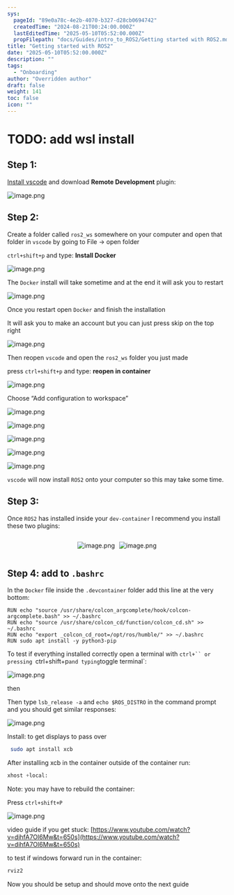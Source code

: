 ```yaml
---
sys:
  pageId: "89e0a78c-4e2b-4070-b327-d28cb0694742"
  createdTime: "2024-08-21T00:24:00.000Z"
  lastEditedTime: "2025-05-10T05:52:00.000Z"
  propFilepath: "docs/Guides/intro_to_ROS2/Getting started with ROS2.md"
title: "Getting started with ROS2"
date: "2025-05-10T05:52:00.000Z"
description: ""
tags:
  - "Onboarding"
author: "Overridden author"
draft: false
weight: 141
toc: false
icon: ""
---
```


# TODO: add wsl install

## Step 1:

[Install vscode](https://code.visualstudio.com/download) and download **Remote Development** plugin:

![image.png](https://prod-files-secure.s3.us-west-2.amazonaws.com/d518164a-d88e-44d1-a4ee-3adb3bd8bce0/efb52993-1881-4a40-b95e-6f020334f022/image.png?X-Amz-Algorithm=AWS4-HMAC-SHA256&X-Amz-Content-Sha256=UNSIGNED-PAYLOAD&X-Amz-Credential=ASIAZI2LB4663VKIB5XJ%2F20250714%2Fus-west-2%2Fs3%2Faws4_request&X-Amz-Date=20250714T043316Z&X-Amz-Expires=3600&X-Amz-Security-Token=IQoJb3JpZ2luX2VjEAoaCXVzLXdlc3QtMiJHMEUCIQDV%2B0npYjehWh1R%2BQGPBgtJNdwpS0EXGltTYNv74m%2BfAAIgOLBII4XNZp6fuascLcxX2RMGFwKcvOU%2FN5E451%2BwvWQq%2FwMIIxAAGgw2Mzc0MjMxODM4MDUiDM89QmLCR%2FFBR9phdyrcA4Tm66s0%2FBCk6b%2FVEk5%2BTcHS4yQT7vC0nNQt%2FigcnE0TDZRla4V1hMHaa%2B%2BMLcrGjWrCNmnr7nG9cKrn37R0zyrdhWIrPwXpW6lDhc3ZuyEC27zar5bEslRiq5kIManqS%2BcTB0hX16nkLgWpt7LaVkYanw2loJLZN1snMCiT9B0NqBTQQx21rANUUZ20gaaF0ptpt9Rm8muyle7tJ8u8lbTUhnF1%2Fj0sg8CC9YpfBePVH4%2FtZSz4u5ZvNVfKOgXNLj4Dh6CFd9Yp2vic2Q6m0OWBl1KWxHUCC0E6doz7O6CniSYA%2FoNW3vB%2BGNzXdsGmUYGkgPGRvy8s%2FaPPOPUNK0g9mp8IxPHs%2FIdXGzz2wAqfxkiKZPlzT3ZTRED%2Bj7ypUbYPRTbQcHSSTAY46vNUBmNAJ%2FcsXQMg9tabyD8Uy2SRl3OSu6d%2B6vjwVlzp1J0ngoTrZjhoP4g4NxWh9%2FYUILPiEm8auGJ%2FHjVJCKjjlvWw6P38u5UCr%2FdzL9YZJc6VHMGsOfrnZJ3mVMjo6Jk%2FPKl6csIEcXuJnw%2BZ8w%2Fuy8R8x8DFOj6k2ghL5d2ccyh6IKvzcLr0fmHZICsIRrwFAAn7IMvn2xgwFr5R6S3%2FRnaLRTH4Tr00GDmorD1JMI7M0cMGOqUBxCG2Y7RZqab9Uxq85PeyMBgCPbqnP0o52Dhmg5AxEtPxQ1H0WR%2BQIoz0aaMK1gNOZJrHBDoCoR9kL2BfRF407nGEvkMHYcJw5RytAQRumBaUKXpmDnmKZLCKAmboW1AXQ2W4KR7ydiHsefE5cD6ZeFdRPdEGWjojIkIv41Goh5vsSgFpKsMISQ6NEwxERMrK8IJFEXUEdQq3GDJvdGm6VGeBWESp&X-Amz-Signature=a5306d65818fc5b7f347be1b9e59734921ad691a301daacc3953f10e793e9a26&X-Amz-SignedHeaders=host&x-amz-checksum-mode=ENABLED&x-id=GetObject)

## Step 2:

Create a folder called `ros2_ws` somewhere on your computer and open that folder in `vscode` by going to File → open folder 

`ctrl+shift+p` and type: **Install Docker**

![image.png](https://prod-files-secure.s3.us-west-2.amazonaws.com/d518164a-d88e-44d1-a4ee-3adb3bd8bce0/2269dc0e-1cd5-47ff-bceb-c04ad9b2eab0/image.png?X-Amz-Algorithm=AWS4-HMAC-SHA256&X-Amz-Content-Sha256=UNSIGNED-PAYLOAD&X-Amz-Credential=ASIAZI2LB4663VKIB5XJ%2F20250714%2Fus-west-2%2Fs3%2Faws4_request&X-Amz-Date=20250714T043316Z&X-Amz-Expires=3600&X-Amz-Security-Token=IQoJb3JpZ2luX2VjEAoaCXVzLXdlc3QtMiJHMEUCIQDV%2B0npYjehWh1R%2BQGPBgtJNdwpS0EXGltTYNv74m%2BfAAIgOLBII4XNZp6fuascLcxX2RMGFwKcvOU%2FN5E451%2BwvWQq%2FwMIIxAAGgw2Mzc0MjMxODM4MDUiDM89QmLCR%2FFBR9phdyrcA4Tm66s0%2FBCk6b%2FVEk5%2BTcHS4yQT7vC0nNQt%2FigcnE0TDZRla4V1hMHaa%2B%2BMLcrGjWrCNmnr7nG9cKrn37R0zyrdhWIrPwXpW6lDhc3ZuyEC27zar5bEslRiq5kIManqS%2BcTB0hX16nkLgWpt7LaVkYanw2loJLZN1snMCiT9B0NqBTQQx21rANUUZ20gaaF0ptpt9Rm8muyle7tJ8u8lbTUhnF1%2Fj0sg8CC9YpfBePVH4%2FtZSz4u5ZvNVfKOgXNLj4Dh6CFd9Yp2vic2Q6m0OWBl1KWxHUCC0E6doz7O6CniSYA%2FoNW3vB%2BGNzXdsGmUYGkgPGRvy8s%2FaPPOPUNK0g9mp8IxPHs%2FIdXGzz2wAqfxkiKZPlzT3ZTRED%2Bj7ypUbYPRTbQcHSSTAY46vNUBmNAJ%2FcsXQMg9tabyD8Uy2SRl3OSu6d%2B6vjwVlzp1J0ngoTrZjhoP4g4NxWh9%2FYUILPiEm8auGJ%2FHjVJCKjjlvWw6P38u5UCr%2FdzL9YZJc6VHMGsOfrnZJ3mVMjo6Jk%2FPKl6csIEcXuJnw%2BZ8w%2Fuy8R8x8DFOj6k2ghL5d2ccyh6IKvzcLr0fmHZICsIRrwFAAn7IMvn2xgwFr5R6S3%2FRnaLRTH4Tr00GDmorD1JMI7M0cMGOqUBxCG2Y7RZqab9Uxq85PeyMBgCPbqnP0o52Dhmg5AxEtPxQ1H0WR%2BQIoz0aaMK1gNOZJrHBDoCoR9kL2BfRF407nGEvkMHYcJw5RytAQRumBaUKXpmDnmKZLCKAmboW1AXQ2W4KR7ydiHsefE5cD6ZeFdRPdEGWjojIkIv41Goh5vsSgFpKsMISQ6NEwxERMrK8IJFEXUEdQq3GDJvdGm6VGeBWESp&X-Amz-Signature=fb6137cf3c614f926329f2811ec9aa63899122c4e8cef1017d78a2eab805f282&X-Amz-SignedHeaders=host&x-amz-checksum-mode=ENABLED&x-id=GetObject)

The `Docker` install will take sometime and at the end it will ask you to restart

![image.png](https://prod-files-secure.s3.us-west-2.amazonaws.com/d518164a-d88e-44d1-a4ee-3adb3bd8bce0/ed233f78-be33-4b1f-b89c-9c346c0e961e/image.png?X-Amz-Algorithm=AWS4-HMAC-SHA256&X-Amz-Content-Sha256=UNSIGNED-PAYLOAD&X-Amz-Credential=ASIAZI2LB4663VKIB5XJ%2F20250714%2Fus-west-2%2Fs3%2Faws4_request&X-Amz-Date=20250714T043316Z&X-Amz-Expires=3600&X-Amz-Security-Token=IQoJb3JpZ2luX2VjEAoaCXVzLXdlc3QtMiJHMEUCIQDV%2B0npYjehWh1R%2BQGPBgtJNdwpS0EXGltTYNv74m%2BfAAIgOLBII4XNZp6fuascLcxX2RMGFwKcvOU%2FN5E451%2BwvWQq%2FwMIIxAAGgw2Mzc0MjMxODM4MDUiDM89QmLCR%2FFBR9phdyrcA4Tm66s0%2FBCk6b%2FVEk5%2BTcHS4yQT7vC0nNQt%2FigcnE0TDZRla4V1hMHaa%2B%2BMLcrGjWrCNmnr7nG9cKrn37R0zyrdhWIrPwXpW6lDhc3ZuyEC27zar5bEslRiq5kIManqS%2BcTB0hX16nkLgWpt7LaVkYanw2loJLZN1snMCiT9B0NqBTQQx21rANUUZ20gaaF0ptpt9Rm8muyle7tJ8u8lbTUhnF1%2Fj0sg8CC9YpfBePVH4%2FtZSz4u5ZvNVfKOgXNLj4Dh6CFd9Yp2vic2Q6m0OWBl1KWxHUCC0E6doz7O6CniSYA%2FoNW3vB%2BGNzXdsGmUYGkgPGRvy8s%2FaPPOPUNK0g9mp8IxPHs%2FIdXGzz2wAqfxkiKZPlzT3ZTRED%2Bj7ypUbYPRTbQcHSSTAY46vNUBmNAJ%2FcsXQMg9tabyD8Uy2SRl3OSu6d%2B6vjwVlzp1J0ngoTrZjhoP4g4NxWh9%2FYUILPiEm8auGJ%2FHjVJCKjjlvWw6P38u5UCr%2FdzL9YZJc6VHMGsOfrnZJ3mVMjo6Jk%2FPKl6csIEcXuJnw%2BZ8w%2Fuy8R8x8DFOj6k2ghL5d2ccyh6IKvzcLr0fmHZICsIRrwFAAn7IMvn2xgwFr5R6S3%2FRnaLRTH4Tr00GDmorD1JMI7M0cMGOqUBxCG2Y7RZqab9Uxq85PeyMBgCPbqnP0o52Dhmg5AxEtPxQ1H0WR%2BQIoz0aaMK1gNOZJrHBDoCoR9kL2BfRF407nGEvkMHYcJw5RytAQRumBaUKXpmDnmKZLCKAmboW1AXQ2W4KR7ydiHsefE5cD6ZeFdRPdEGWjojIkIv41Goh5vsSgFpKsMISQ6NEwxERMrK8IJFEXUEdQq3GDJvdGm6VGeBWESp&X-Amz-Signature=e60b14eaeb4c05721aa59e7ae9e57ee91bee6aa99e585de39fa1b5f173d8ac93&X-Amz-SignedHeaders=host&x-amz-checksum-mode=ENABLED&x-id=GetObject)

Once you restart open `Docker` and finish the installation

It will ask you to make an account but you can just press skip on the top right

![image.png](https://prod-files-secure.s3.us-west-2.amazonaws.com/d518164a-d88e-44d1-a4ee-3adb3bd8bce0/21010ad9-1659-4fd9-9f59-9932a09b2a3d/image.png?X-Amz-Algorithm=AWS4-HMAC-SHA256&X-Amz-Content-Sha256=UNSIGNED-PAYLOAD&X-Amz-Credential=ASIAZI2LB4663VKIB5XJ%2F20250714%2Fus-west-2%2Fs3%2Faws4_request&X-Amz-Date=20250714T043316Z&X-Amz-Expires=3600&X-Amz-Security-Token=IQoJb3JpZ2luX2VjEAoaCXVzLXdlc3QtMiJHMEUCIQDV%2B0npYjehWh1R%2BQGPBgtJNdwpS0EXGltTYNv74m%2BfAAIgOLBII4XNZp6fuascLcxX2RMGFwKcvOU%2FN5E451%2BwvWQq%2FwMIIxAAGgw2Mzc0MjMxODM4MDUiDM89QmLCR%2FFBR9phdyrcA4Tm66s0%2FBCk6b%2FVEk5%2BTcHS4yQT7vC0nNQt%2FigcnE0TDZRla4V1hMHaa%2B%2BMLcrGjWrCNmnr7nG9cKrn37R0zyrdhWIrPwXpW6lDhc3ZuyEC27zar5bEslRiq5kIManqS%2BcTB0hX16nkLgWpt7LaVkYanw2loJLZN1snMCiT9B0NqBTQQx21rANUUZ20gaaF0ptpt9Rm8muyle7tJ8u8lbTUhnF1%2Fj0sg8CC9YpfBePVH4%2FtZSz4u5ZvNVfKOgXNLj4Dh6CFd9Yp2vic2Q6m0OWBl1KWxHUCC0E6doz7O6CniSYA%2FoNW3vB%2BGNzXdsGmUYGkgPGRvy8s%2FaPPOPUNK0g9mp8IxPHs%2FIdXGzz2wAqfxkiKZPlzT3ZTRED%2Bj7ypUbYPRTbQcHSSTAY46vNUBmNAJ%2FcsXQMg9tabyD8Uy2SRl3OSu6d%2B6vjwVlzp1J0ngoTrZjhoP4g4NxWh9%2FYUILPiEm8auGJ%2FHjVJCKjjlvWw6P38u5UCr%2FdzL9YZJc6VHMGsOfrnZJ3mVMjo6Jk%2FPKl6csIEcXuJnw%2BZ8w%2Fuy8R8x8DFOj6k2ghL5d2ccyh6IKvzcLr0fmHZICsIRrwFAAn7IMvn2xgwFr5R6S3%2FRnaLRTH4Tr00GDmorD1JMI7M0cMGOqUBxCG2Y7RZqab9Uxq85PeyMBgCPbqnP0o52Dhmg5AxEtPxQ1H0WR%2BQIoz0aaMK1gNOZJrHBDoCoR9kL2BfRF407nGEvkMHYcJw5RytAQRumBaUKXpmDnmKZLCKAmboW1AXQ2W4KR7ydiHsefE5cD6ZeFdRPdEGWjojIkIv41Goh5vsSgFpKsMISQ6NEwxERMrK8IJFEXUEdQq3GDJvdGm6VGeBWESp&X-Amz-Signature=f6a033069c12df3193f1a116ab8a82b671b5826fd41a1bb73f709c5661fbf110&X-Amz-SignedHeaders=host&x-amz-checksum-mode=ENABLED&x-id=GetObject)

Then reopen `vscode` and open the `ros2_ws` folder you just made

press `ctrl+shift+p` and type: **reopen in container**

![image.png](https://prod-files-secure.s3.us-west-2.amazonaws.com/d518164a-d88e-44d1-a4ee-3adb3bd8bce0/4e93b8c2-41ad-488c-8095-c74205196118/image.png?X-Amz-Algorithm=AWS4-HMAC-SHA256&X-Amz-Content-Sha256=UNSIGNED-PAYLOAD&X-Amz-Credential=ASIAZI2LB4663VKIB5XJ%2F20250714%2Fus-west-2%2Fs3%2Faws4_request&X-Amz-Date=20250714T043316Z&X-Amz-Expires=3600&X-Amz-Security-Token=IQoJb3JpZ2luX2VjEAoaCXVzLXdlc3QtMiJHMEUCIQDV%2B0npYjehWh1R%2BQGPBgtJNdwpS0EXGltTYNv74m%2BfAAIgOLBII4XNZp6fuascLcxX2RMGFwKcvOU%2FN5E451%2BwvWQq%2FwMIIxAAGgw2Mzc0MjMxODM4MDUiDM89QmLCR%2FFBR9phdyrcA4Tm66s0%2FBCk6b%2FVEk5%2BTcHS4yQT7vC0nNQt%2FigcnE0TDZRla4V1hMHaa%2B%2BMLcrGjWrCNmnr7nG9cKrn37R0zyrdhWIrPwXpW6lDhc3ZuyEC27zar5bEslRiq5kIManqS%2BcTB0hX16nkLgWpt7LaVkYanw2loJLZN1snMCiT9B0NqBTQQx21rANUUZ20gaaF0ptpt9Rm8muyle7tJ8u8lbTUhnF1%2Fj0sg8CC9YpfBePVH4%2FtZSz4u5ZvNVfKOgXNLj4Dh6CFd9Yp2vic2Q6m0OWBl1KWxHUCC0E6doz7O6CniSYA%2FoNW3vB%2BGNzXdsGmUYGkgPGRvy8s%2FaPPOPUNK0g9mp8IxPHs%2FIdXGzz2wAqfxkiKZPlzT3ZTRED%2Bj7ypUbYPRTbQcHSSTAY46vNUBmNAJ%2FcsXQMg9tabyD8Uy2SRl3OSu6d%2B6vjwVlzp1J0ngoTrZjhoP4g4NxWh9%2FYUILPiEm8auGJ%2FHjVJCKjjlvWw6P38u5UCr%2FdzL9YZJc6VHMGsOfrnZJ3mVMjo6Jk%2FPKl6csIEcXuJnw%2BZ8w%2Fuy8R8x8DFOj6k2ghL5d2ccyh6IKvzcLr0fmHZICsIRrwFAAn7IMvn2xgwFr5R6S3%2FRnaLRTH4Tr00GDmorD1JMI7M0cMGOqUBxCG2Y7RZqab9Uxq85PeyMBgCPbqnP0o52Dhmg5AxEtPxQ1H0WR%2BQIoz0aaMK1gNOZJrHBDoCoR9kL2BfRF407nGEvkMHYcJw5RytAQRumBaUKXpmDnmKZLCKAmboW1AXQ2W4KR7ydiHsefE5cD6ZeFdRPdEGWjojIkIv41Goh5vsSgFpKsMISQ6NEwxERMrK8IJFEXUEdQq3GDJvdGm6VGeBWESp&X-Amz-Signature=9efb46bb645686134bbe618fec6215c731cdc5cce6d2002fcaa796c0876e631f&X-Amz-SignedHeaders=host&x-amz-checksum-mode=ENABLED&x-id=GetObject)

Choose “Add configuration to workspace”

![image.png](https://prod-files-secure.s3.us-west-2.amazonaws.com/d518164a-d88e-44d1-a4ee-3adb3bd8bce0/9560b282-5060-4989-ba37-97e7b2c22476/image.png?X-Amz-Algorithm=AWS4-HMAC-SHA256&X-Amz-Content-Sha256=UNSIGNED-PAYLOAD&X-Amz-Credential=ASIAZI2LB4663VKIB5XJ%2F20250714%2Fus-west-2%2Fs3%2Faws4_request&X-Amz-Date=20250714T043316Z&X-Amz-Expires=3600&X-Amz-Security-Token=IQoJb3JpZ2luX2VjEAoaCXVzLXdlc3QtMiJHMEUCIQDV%2B0npYjehWh1R%2BQGPBgtJNdwpS0EXGltTYNv74m%2BfAAIgOLBII4XNZp6fuascLcxX2RMGFwKcvOU%2FN5E451%2BwvWQq%2FwMIIxAAGgw2Mzc0MjMxODM4MDUiDM89QmLCR%2FFBR9phdyrcA4Tm66s0%2FBCk6b%2FVEk5%2BTcHS4yQT7vC0nNQt%2FigcnE0TDZRla4V1hMHaa%2B%2BMLcrGjWrCNmnr7nG9cKrn37R0zyrdhWIrPwXpW6lDhc3ZuyEC27zar5bEslRiq5kIManqS%2BcTB0hX16nkLgWpt7LaVkYanw2loJLZN1snMCiT9B0NqBTQQx21rANUUZ20gaaF0ptpt9Rm8muyle7tJ8u8lbTUhnF1%2Fj0sg8CC9YpfBePVH4%2FtZSz4u5ZvNVfKOgXNLj4Dh6CFd9Yp2vic2Q6m0OWBl1KWxHUCC0E6doz7O6CniSYA%2FoNW3vB%2BGNzXdsGmUYGkgPGRvy8s%2FaPPOPUNK0g9mp8IxPHs%2FIdXGzz2wAqfxkiKZPlzT3ZTRED%2Bj7ypUbYPRTbQcHSSTAY46vNUBmNAJ%2FcsXQMg9tabyD8Uy2SRl3OSu6d%2B6vjwVlzp1J0ngoTrZjhoP4g4NxWh9%2FYUILPiEm8auGJ%2FHjVJCKjjlvWw6P38u5UCr%2FdzL9YZJc6VHMGsOfrnZJ3mVMjo6Jk%2FPKl6csIEcXuJnw%2BZ8w%2Fuy8R8x8DFOj6k2ghL5d2ccyh6IKvzcLr0fmHZICsIRrwFAAn7IMvn2xgwFr5R6S3%2FRnaLRTH4Tr00GDmorD1JMI7M0cMGOqUBxCG2Y7RZqab9Uxq85PeyMBgCPbqnP0o52Dhmg5AxEtPxQ1H0WR%2BQIoz0aaMK1gNOZJrHBDoCoR9kL2BfRF407nGEvkMHYcJw5RytAQRumBaUKXpmDnmKZLCKAmboW1AXQ2W4KR7ydiHsefE5cD6ZeFdRPdEGWjojIkIv41Goh5vsSgFpKsMISQ6NEwxERMrK8IJFEXUEdQq3GDJvdGm6VGeBWESp&X-Amz-Signature=02c6f7cbc01a7853895da60d88fc65de15bdbca88e6d5dfb0b0477e9dab9445d&X-Amz-SignedHeaders=host&x-amz-checksum-mode=ENABLED&x-id=GetObject)

![image.png](https://prod-files-secure.s3.us-west-2.amazonaws.com/d518164a-d88e-44d1-a4ee-3adb3bd8bce0/2ee63f81-886b-48e8-a553-dc6e5eac99e4/image.png?X-Amz-Algorithm=AWS4-HMAC-SHA256&X-Amz-Content-Sha256=UNSIGNED-PAYLOAD&X-Amz-Credential=ASIAZI2LB4663VKIB5XJ%2F20250714%2Fus-west-2%2Fs3%2Faws4_request&X-Amz-Date=20250714T043316Z&X-Amz-Expires=3600&X-Amz-Security-Token=IQoJb3JpZ2luX2VjEAoaCXVzLXdlc3QtMiJHMEUCIQDV%2B0npYjehWh1R%2BQGPBgtJNdwpS0EXGltTYNv74m%2BfAAIgOLBII4XNZp6fuascLcxX2RMGFwKcvOU%2FN5E451%2BwvWQq%2FwMIIxAAGgw2Mzc0MjMxODM4MDUiDM89QmLCR%2FFBR9phdyrcA4Tm66s0%2FBCk6b%2FVEk5%2BTcHS4yQT7vC0nNQt%2FigcnE0TDZRla4V1hMHaa%2B%2BMLcrGjWrCNmnr7nG9cKrn37R0zyrdhWIrPwXpW6lDhc3ZuyEC27zar5bEslRiq5kIManqS%2BcTB0hX16nkLgWpt7LaVkYanw2loJLZN1snMCiT9B0NqBTQQx21rANUUZ20gaaF0ptpt9Rm8muyle7tJ8u8lbTUhnF1%2Fj0sg8CC9YpfBePVH4%2FtZSz4u5ZvNVfKOgXNLj4Dh6CFd9Yp2vic2Q6m0OWBl1KWxHUCC0E6doz7O6CniSYA%2FoNW3vB%2BGNzXdsGmUYGkgPGRvy8s%2FaPPOPUNK0g9mp8IxPHs%2FIdXGzz2wAqfxkiKZPlzT3ZTRED%2Bj7ypUbYPRTbQcHSSTAY46vNUBmNAJ%2FcsXQMg9tabyD8Uy2SRl3OSu6d%2B6vjwVlzp1J0ngoTrZjhoP4g4NxWh9%2FYUILPiEm8auGJ%2FHjVJCKjjlvWw6P38u5UCr%2FdzL9YZJc6VHMGsOfrnZJ3mVMjo6Jk%2FPKl6csIEcXuJnw%2BZ8w%2Fuy8R8x8DFOj6k2ghL5d2ccyh6IKvzcLr0fmHZICsIRrwFAAn7IMvn2xgwFr5R6S3%2FRnaLRTH4Tr00GDmorD1JMI7M0cMGOqUBxCG2Y7RZqab9Uxq85PeyMBgCPbqnP0o52Dhmg5AxEtPxQ1H0WR%2BQIoz0aaMK1gNOZJrHBDoCoR9kL2BfRF407nGEvkMHYcJw5RytAQRumBaUKXpmDnmKZLCKAmboW1AXQ2W4KR7ydiHsefE5cD6ZeFdRPdEGWjojIkIv41Goh5vsSgFpKsMISQ6NEwxERMrK8IJFEXUEdQq3GDJvdGm6VGeBWESp&X-Amz-Signature=4a943a716b9a3965111ca2d84b6777a30038a96a5c0a243a5c6a9929e78262c9&X-Amz-SignedHeaders=host&x-amz-checksum-mode=ENABLED&x-id=GetObject)

![image.png](https://prod-files-secure.s3.us-west-2.amazonaws.com/d518164a-d88e-44d1-a4ee-3adb3bd8bce0/ae1580b2-b048-407e-aed9-b584224a7a04/image.png?X-Amz-Algorithm=AWS4-HMAC-SHA256&X-Amz-Content-Sha256=UNSIGNED-PAYLOAD&X-Amz-Credential=ASIAZI2LB4663VKIB5XJ%2F20250714%2Fus-west-2%2Fs3%2Faws4_request&X-Amz-Date=20250714T043316Z&X-Amz-Expires=3600&X-Amz-Security-Token=IQoJb3JpZ2luX2VjEAoaCXVzLXdlc3QtMiJHMEUCIQDV%2B0npYjehWh1R%2BQGPBgtJNdwpS0EXGltTYNv74m%2BfAAIgOLBII4XNZp6fuascLcxX2RMGFwKcvOU%2FN5E451%2BwvWQq%2FwMIIxAAGgw2Mzc0MjMxODM4MDUiDM89QmLCR%2FFBR9phdyrcA4Tm66s0%2FBCk6b%2FVEk5%2BTcHS4yQT7vC0nNQt%2FigcnE0TDZRla4V1hMHaa%2B%2BMLcrGjWrCNmnr7nG9cKrn37R0zyrdhWIrPwXpW6lDhc3ZuyEC27zar5bEslRiq5kIManqS%2BcTB0hX16nkLgWpt7LaVkYanw2loJLZN1snMCiT9B0NqBTQQx21rANUUZ20gaaF0ptpt9Rm8muyle7tJ8u8lbTUhnF1%2Fj0sg8CC9YpfBePVH4%2FtZSz4u5ZvNVfKOgXNLj4Dh6CFd9Yp2vic2Q6m0OWBl1KWxHUCC0E6doz7O6CniSYA%2FoNW3vB%2BGNzXdsGmUYGkgPGRvy8s%2FaPPOPUNK0g9mp8IxPHs%2FIdXGzz2wAqfxkiKZPlzT3ZTRED%2Bj7ypUbYPRTbQcHSSTAY46vNUBmNAJ%2FcsXQMg9tabyD8Uy2SRl3OSu6d%2B6vjwVlzp1J0ngoTrZjhoP4g4NxWh9%2FYUILPiEm8auGJ%2FHjVJCKjjlvWw6P38u5UCr%2FdzL9YZJc6VHMGsOfrnZJ3mVMjo6Jk%2FPKl6csIEcXuJnw%2BZ8w%2Fuy8R8x8DFOj6k2ghL5d2ccyh6IKvzcLr0fmHZICsIRrwFAAn7IMvn2xgwFr5R6S3%2FRnaLRTH4Tr00GDmorD1JMI7M0cMGOqUBxCG2Y7RZqab9Uxq85PeyMBgCPbqnP0o52Dhmg5AxEtPxQ1H0WR%2BQIoz0aaMK1gNOZJrHBDoCoR9kL2BfRF407nGEvkMHYcJw5RytAQRumBaUKXpmDnmKZLCKAmboW1AXQ2W4KR7ydiHsefE5cD6ZeFdRPdEGWjojIkIv41Goh5vsSgFpKsMISQ6NEwxERMrK8IJFEXUEdQq3GDJvdGm6VGeBWESp&X-Amz-Signature=94a496bf49814f466a4c65147e6a3a116ea56b69e0e6480137c19c418bf2399e&X-Amz-SignedHeaders=host&x-amz-checksum-mode=ENABLED&x-id=GetObject)

![image.png](https://prod-files-secure.s3.us-west-2.amazonaws.com/d518164a-d88e-44d1-a4ee-3adb3bd8bce0/53255b28-f75e-430f-b9e3-c0ac8577e42b/image.png?X-Amz-Algorithm=AWS4-HMAC-SHA256&X-Amz-Content-Sha256=UNSIGNED-PAYLOAD&X-Amz-Credential=ASIAZI2LB4663VKIB5XJ%2F20250714%2Fus-west-2%2Fs3%2Faws4_request&X-Amz-Date=20250714T043316Z&X-Amz-Expires=3600&X-Amz-Security-Token=IQoJb3JpZ2luX2VjEAoaCXVzLXdlc3QtMiJHMEUCIQDV%2B0npYjehWh1R%2BQGPBgtJNdwpS0EXGltTYNv74m%2BfAAIgOLBII4XNZp6fuascLcxX2RMGFwKcvOU%2FN5E451%2BwvWQq%2FwMIIxAAGgw2Mzc0MjMxODM4MDUiDM89QmLCR%2FFBR9phdyrcA4Tm66s0%2FBCk6b%2FVEk5%2BTcHS4yQT7vC0nNQt%2FigcnE0TDZRla4V1hMHaa%2B%2BMLcrGjWrCNmnr7nG9cKrn37R0zyrdhWIrPwXpW6lDhc3ZuyEC27zar5bEslRiq5kIManqS%2BcTB0hX16nkLgWpt7LaVkYanw2loJLZN1snMCiT9B0NqBTQQx21rANUUZ20gaaF0ptpt9Rm8muyle7tJ8u8lbTUhnF1%2Fj0sg8CC9YpfBePVH4%2FtZSz4u5ZvNVfKOgXNLj4Dh6CFd9Yp2vic2Q6m0OWBl1KWxHUCC0E6doz7O6CniSYA%2FoNW3vB%2BGNzXdsGmUYGkgPGRvy8s%2FaPPOPUNK0g9mp8IxPHs%2FIdXGzz2wAqfxkiKZPlzT3ZTRED%2Bj7ypUbYPRTbQcHSSTAY46vNUBmNAJ%2FcsXQMg9tabyD8Uy2SRl3OSu6d%2B6vjwVlzp1J0ngoTrZjhoP4g4NxWh9%2FYUILPiEm8auGJ%2FHjVJCKjjlvWw6P38u5UCr%2FdzL9YZJc6VHMGsOfrnZJ3mVMjo6Jk%2FPKl6csIEcXuJnw%2BZ8w%2Fuy8R8x8DFOj6k2ghL5d2ccyh6IKvzcLr0fmHZICsIRrwFAAn7IMvn2xgwFr5R6S3%2FRnaLRTH4Tr00GDmorD1JMI7M0cMGOqUBxCG2Y7RZqab9Uxq85PeyMBgCPbqnP0o52Dhmg5AxEtPxQ1H0WR%2BQIoz0aaMK1gNOZJrHBDoCoR9kL2BfRF407nGEvkMHYcJw5RytAQRumBaUKXpmDnmKZLCKAmboW1AXQ2W4KR7ydiHsefE5cD6ZeFdRPdEGWjojIkIv41Goh5vsSgFpKsMISQ6NEwxERMrK8IJFEXUEdQq3GDJvdGm6VGeBWESp&X-Amz-Signature=8b5721d2e4861ade3aa9ce94069591fef216f49f0bed367f3f1efefbf9b94e8c&X-Amz-SignedHeaders=host&x-amz-checksum-mode=ENABLED&x-id=GetObject)

![image.png](https://prod-files-secure.s3.us-west-2.amazonaws.com/d518164a-d88e-44d1-a4ee-3adb3bd8bce0/7c562767-5af9-4ffb-97d1-327bcdf4ee00/image.png?X-Amz-Algorithm=AWS4-HMAC-SHA256&X-Amz-Content-Sha256=UNSIGNED-PAYLOAD&X-Amz-Credential=ASIAZI2LB4663VKIB5XJ%2F20250714%2Fus-west-2%2Fs3%2Faws4_request&X-Amz-Date=20250714T043316Z&X-Amz-Expires=3600&X-Amz-Security-Token=IQoJb3JpZ2luX2VjEAoaCXVzLXdlc3QtMiJHMEUCIQDV%2B0npYjehWh1R%2BQGPBgtJNdwpS0EXGltTYNv74m%2BfAAIgOLBII4XNZp6fuascLcxX2RMGFwKcvOU%2FN5E451%2BwvWQq%2FwMIIxAAGgw2Mzc0MjMxODM4MDUiDM89QmLCR%2FFBR9phdyrcA4Tm66s0%2FBCk6b%2FVEk5%2BTcHS4yQT7vC0nNQt%2FigcnE0TDZRla4V1hMHaa%2B%2BMLcrGjWrCNmnr7nG9cKrn37R0zyrdhWIrPwXpW6lDhc3ZuyEC27zar5bEslRiq5kIManqS%2BcTB0hX16nkLgWpt7LaVkYanw2loJLZN1snMCiT9B0NqBTQQx21rANUUZ20gaaF0ptpt9Rm8muyle7tJ8u8lbTUhnF1%2Fj0sg8CC9YpfBePVH4%2FtZSz4u5ZvNVfKOgXNLj4Dh6CFd9Yp2vic2Q6m0OWBl1KWxHUCC0E6doz7O6CniSYA%2FoNW3vB%2BGNzXdsGmUYGkgPGRvy8s%2FaPPOPUNK0g9mp8IxPHs%2FIdXGzz2wAqfxkiKZPlzT3ZTRED%2Bj7ypUbYPRTbQcHSSTAY46vNUBmNAJ%2FcsXQMg9tabyD8Uy2SRl3OSu6d%2B6vjwVlzp1J0ngoTrZjhoP4g4NxWh9%2FYUILPiEm8auGJ%2FHjVJCKjjlvWw6P38u5UCr%2FdzL9YZJc6VHMGsOfrnZJ3mVMjo6Jk%2FPKl6csIEcXuJnw%2BZ8w%2Fuy8R8x8DFOj6k2ghL5d2ccyh6IKvzcLr0fmHZICsIRrwFAAn7IMvn2xgwFr5R6S3%2FRnaLRTH4Tr00GDmorD1JMI7M0cMGOqUBxCG2Y7RZqab9Uxq85PeyMBgCPbqnP0o52Dhmg5AxEtPxQ1H0WR%2BQIoz0aaMK1gNOZJrHBDoCoR9kL2BfRF407nGEvkMHYcJw5RytAQRumBaUKXpmDnmKZLCKAmboW1AXQ2W4KR7ydiHsefE5cD6ZeFdRPdEGWjojIkIv41Goh5vsSgFpKsMISQ6NEwxERMrK8IJFEXUEdQq3GDJvdGm6VGeBWESp&X-Amz-Signature=9b641bb3844144c09ff04bba30a2794eace8bef6bb08d4e5638d8b7d4ad6e185&X-Amz-SignedHeaders=host&x-amz-checksum-mode=ENABLED&x-id=GetObject)

`vscode` will now install `ROS2` onto your computer so this may take some time.

## Step 3:

Once `ROS2` has installed inside your `dev-container` I recommend you install these two plugins:

<div style="display: flex;flex-direction: row; column-gap:10px; max-width: 630px;justify-content: center;">
<div>

![image.png](https://prod-files-secure.s3.us-west-2.amazonaws.com/d518164a-d88e-44d1-a4ee-3adb3bd8bce0/3fc3d550-5a54-4ba1-ba6b-faa01cdb7369/image.png?X-Amz-Algorithm=AWS4-HMAC-SHA256&X-Amz-Content-Sha256=UNSIGNED-PAYLOAD&X-Amz-Credential=ASIAZI2LB46632KPLZSG%2F20250714%2Fus-west-2%2Fs3%2Faws4_request&X-Amz-Date=20250714T043322Z&X-Amz-Expires=3600&X-Amz-Security-Token=IQoJb3JpZ2luX2VjEAoaCXVzLXdlc3QtMiJHMEUCIQDvpXaE080tg0mnMlT9b7HC91xjNKmu6zPslqtDc8aj%2BwIgVPOxkofF%2BvPxBE1MLoK1O0Ao0prreNsV89WucTzQfosq%2FwMIIxAAGgw2Mzc0MjMxODM4MDUiDB2RFYIX5mBJK5c1yircAygqN8c1XFEWk1r4YRXvfgR5EmavOgJRfJu3U9Bq%2BKtddbMK6OCC1FANguSi6zPgTscbx7cagoSxN4LFPc7E7Ht7CYROIxzMXPsLcqNN9SC4%2FKjUDnHvIcKCStuwonRZX6diSS1Yo7EjDNN%2BD9Hl9d%2FtGDRwJbVveGfX%2B6WBHS%2FbQAwEUQ1jI01yt1n1Ea68L23IIS86KVBXzb3zQQD2RJph2cRESxkCqancHWdpRjUwXfgjkPaSIw6054J1fR6wGbHTBLzIe9%2B3gHcZ2ZGCqk3F6jANZTcwGY18hLSRZOwPkrEETjjxWl9E9HpUanO519t5feezWpV%2FDO4GjlnpzKKmCbPx%2B2znKtBlPzhoj8vp4mn5fa%2BHNpqCMfs%2FfxcExLLnXX7bgaZSeLgLvZ63yYpgrKEAAOyW%2FR0vHNwu1O0aQGxWuxJG7G9LwvrTD4emISdTcuQWzeA67JvHhIm7oEs6QTmPzxuWDuRO1NEWp7yGato55R05izLBgrgancNxPolonQo%2B%2Btxp%2BJhjaiQygBOlq1kn1R1YUtz59HHkWg4O33VFQrPVcFFDQJCKri8WxgW9QIjeAZlSjMQ4zszaJz7aCMQioSmOWRToWgKVsMa8gmQ4aHvooQmAEQXCMLfM0cMGOqUBIyN0Ube39JmaQ7ovdiD01CRbOu2tCzPkePSmUA%2F86x8MpIsYE2Oi%2FNcL3doWt%2Fm7kdnPuzGdRwLvKuOGi5aGE0lQ0BXVgkMawln5UgvXQb%2BiYmFB2kZ5zfDk3SV2uPmLD8FEbVkw1tDU57B%2F425NhXUg4hGVO0Rwo5olVFfuulFVJKjWoT%2FeKsfEHYsobEa2lxv6DCyDiyzM%2BwRXYuxr%2FTHgAG93&X-Amz-Signature=e855038f0a08cb3d3354bfcecb5ef07d263c7a7871ac5cad48cf1ee6ea1e0b89&X-Amz-SignedHeaders=host&x-amz-checksum-mode=ENABLED&x-id=GetObject)

</div>
<div>

![image.png](https://prod-files-secure.s3.us-west-2.amazonaws.com/d518164a-d88e-44d1-a4ee-3adb3bd8bce0/d994cc66-13c2-4093-a5a3-f84cf4601a82/image.png?X-Amz-Algorithm=AWS4-HMAC-SHA256&X-Amz-Content-Sha256=UNSIGNED-PAYLOAD&X-Amz-Credential=ASIAZI2LB4664EIWM4LE%2F20250714%2Fus-west-2%2Fs3%2Faws4_request&X-Amz-Date=20250714T043322Z&X-Amz-Expires=3600&X-Amz-Security-Token=IQoJb3JpZ2luX2VjEAoaCXVzLXdlc3QtMiJHMEUCIDnWOu6jC8p9enQIaOkfrmVcvAfN2L62yHXt8YYTVbnEAiEAz9%2BsnN2rehfKnnA8mSTkLGsa5GlZhBSfLEy4qcHOVmYq%2FwMIIxAAGgw2Mzc0MjMxODM4MDUiDKPGrWkmMdxr8ZrRDyrcAwGeQ9gvvCnMYON8otVBoU8EYSkMgr6l%2FA2zTWKfUoecg%2BJawRtkLtKPWod3DKJysZ9x6A0lwZuLR7PjrI%2Beq4bdkM1u5CIejHDjrRvuu7t5h5eISueKYxYEbItyWyUcQfv%2FpcI4cURj0zOTIYJOEJ9GREZ7v9GaR8JWqZ7ERyn1dq71a7C5CxtZewHGt1W%2FQjQMvBP%2FSF16GLakqGyF%2FYjLO6SkWW71WqR4qZ4TJLz9O1YiwnEn2SutXntT7TtOFDxqD2tZke96%2BHRW7ZailMauTFChBvdhm%2BoAhsB1t99JxvCfR4J%2B96NpF2b8KbnWi5mcvGmxDlurb3bC%2FP8fjyYB9cGeplfsz1JhlhE8G%2B45WoFKAbPnIWJfmvbzd1f5pMVsKcFYmm%2Bv7SYb8ijb3DQFeP%2FzXJD0xAndH7o8LgEcuL8ronUWNxSUjykq0gOfBDRSPiHCpLjmMKfxf1QDTeWju01BEwnVT2AISyCZS5ukczsGJjsnCC5H7mG4pfJX6Rcj%2FfzlQ4YqEvqHIEB3DdBGff5wbxRJ56E1SivR645pevC5ZrFLIMaEp8ErUjTu8PaItMkN3%2FYJQLdTmfigXVOk0kROykv7J%2BGKJmILie945hFe6v5kTiH5tNi4MJ7M0cMGOqUBqaB3v51%2BAgKwgEj90vZWD2K98fr5O%2FOMl1f46V%2FlIomRCGsoQArw%2B8nALqwVzsto7r6Ll2TJKSfNGlWmZXRfZgvJEg5T7sJY0BOtDLtEqzuxjwdw5hB3BVSEBYP5BAiz4iVd6V8%2BbUtFCI0tXgipFUCoTeqQZCvzyYWMAOJ6R8BSBgQe0uirs%2F7psq5fZek7%2FUxrkm4Vfc7O85JBTJ%2By1Ab5BgLK&X-Amz-Signature=1961b08d2ed793788c779874171481881cbed6e39a693b00b1e8aa3e10cfa082&X-Amz-SignedHeaders=host&x-amz-checksum-mode=ENABLED&x-id=GetObject)

</div>
</div>

## Step 4: add to `.bashrc`

In the `Docker` file inside the `.devcontainer` folder add this line at the very bottom: 

```docker
RUN echo "source /usr/share/colcon_argcomplete/hook/colcon-argcomplete.bash" >> ~/.bashrc
RUN echo "source /usr/share/colcon_cd/function/colcon_cd.sh" >> ~/.bashrc
RUN echo "export _colcon_cd_root=/opt/ros/humble/" >> ~/.bashrc
RUN sudo apt install -y python3-pip 
```

To test if everything installed correctly open a terminal with `ctrl+`` or pressing `ctrl+shift+p` and typing `toggle terminal`:

![image.png](https://prod-files-secure.s3.us-west-2.amazonaws.com/d518164a-d88e-44d1-a4ee-3adb3bd8bce0/6a4943d8-b04e-4c02-9a58-775f3384d1a5/image.png?X-Amz-Algorithm=AWS4-HMAC-SHA256&X-Amz-Content-Sha256=UNSIGNED-PAYLOAD&X-Amz-Credential=ASIAZI2LB4663VKIB5XJ%2F20250714%2Fus-west-2%2Fs3%2Faws4_request&X-Amz-Date=20250714T043316Z&X-Amz-Expires=3600&X-Amz-Security-Token=IQoJb3JpZ2luX2VjEAoaCXVzLXdlc3QtMiJHMEUCIQDV%2B0npYjehWh1R%2BQGPBgtJNdwpS0EXGltTYNv74m%2BfAAIgOLBII4XNZp6fuascLcxX2RMGFwKcvOU%2FN5E451%2BwvWQq%2FwMIIxAAGgw2Mzc0MjMxODM4MDUiDM89QmLCR%2FFBR9phdyrcA4Tm66s0%2FBCk6b%2FVEk5%2BTcHS4yQT7vC0nNQt%2FigcnE0TDZRla4V1hMHaa%2B%2BMLcrGjWrCNmnr7nG9cKrn37R0zyrdhWIrPwXpW6lDhc3ZuyEC27zar5bEslRiq5kIManqS%2BcTB0hX16nkLgWpt7LaVkYanw2loJLZN1snMCiT9B0NqBTQQx21rANUUZ20gaaF0ptpt9Rm8muyle7tJ8u8lbTUhnF1%2Fj0sg8CC9YpfBePVH4%2FtZSz4u5ZvNVfKOgXNLj4Dh6CFd9Yp2vic2Q6m0OWBl1KWxHUCC0E6doz7O6CniSYA%2FoNW3vB%2BGNzXdsGmUYGkgPGRvy8s%2FaPPOPUNK0g9mp8IxPHs%2FIdXGzz2wAqfxkiKZPlzT3ZTRED%2Bj7ypUbYPRTbQcHSSTAY46vNUBmNAJ%2FcsXQMg9tabyD8Uy2SRl3OSu6d%2B6vjwVlzp1J0ngoTrZjhoP4g4NxWh9%2FYUILPiEm8auGJ%2FHjVJCKjjlvWw6P38u5UCr%2FdzL9YZJc6VHMGsOfrnZJ3mVMjo6Jk%2FPKl6csIEcXuJnw%2BZ8w%2Fuy8R8x8DFOj6k2ghL5d2ccyh6IKvzcLr0fmHZICsIRrwFAAn7IMvn2xgwFr5R6S3%2FRnaLRTH4Tr00GDmorD1JMI7M0cMGOqUBxCG2Y7RZqab9Uxq85PeyMBgCPbqnP0o52Dhmg5AxEtPxQ1H0WR%2BQIoz0aaMK1gNOZJrHBDoCoR9kL2BfRF407nGEvkMHYcJw5RytAQRumBaUKXpmDnmKZLCKAmboW1AXQ2W4KR7ydiHsefE5cD6ZeFdRPdEGWjojIkIv41Goh5vsSgFpKsMISQ6NEwxERMrK8IJFEXUEdQq3GDJvdGm6VGeBWESp&X-Amz-Signature=8686a3a7bd41efc8c7c5a9ecf837d7e132acd33f1190aededac30b7e673cc368&X-Amz-SignedHeaders=host&x-amz-checksum-mode=ENABLED&x-id=GetObject)

then 

Then type `lsb_release -a` and `echo $ROS_DISTRO` in the command prompt and you should get similar responses:

![image.png](https://prod-files-secure.s3.us-west-2.amazonaws.com/d518164a-d88e-44d1-a4ee-3adb3bd8bce0/3e635dec-a805-4e85-8b9e-d000e5b71a4e/image.png?X-Amz-Algorithm=AWS4-HMAC-SHA256&X-Amz-Content-Sha256=UNSIGNED-PAYLOAD&X-Amz-Credential=ASIAZI2LB4663VKIB5XJ%2F20250714%2Fus-west-2%2Fs3%2Faws4_request&X-Amz-Date=20250714T043316Z&X-Amz-Expires=3600&X-Amz-Security-Token=IQoJb3JpZ2luX2VjEAoaCXVzLXdlc3QtMiJHMEUCIQDV%2B0npYjehWh1R%2BQGPBgtJNdwpS0EXGltTYNv74m%2BfAAIgOLBII4XNZp6fuascLcxX2RMGFwKcvOU%2FN5E451%2BwvWQq%2FwMIIxAAGgw2Mzc0MjMxODM4MDUiDM89QmLCR%2FFBR9phdyrcA4Tm66s0%2FBCk6b%2FVEk5%2BTcHS4yQT7vC0nNQt%2FigcnE0TDZRla4V1hMHaa%2B%2BMLcrGjWrCNmnr7nG9cKrn37R0zyrdhWIrPwXpW6lDhc3ZuyEC27zar5bEslRiq5kIManqS%2BcTB0hX16nkLgWpt7LaVkYanw2loJLZN1snMCiT9B0NqBTQQx21rANUUZ20gaaF0ptpt9Rm8muyle7tJ8u8lbTUhnF1%2Fj0sg8CC9YpfBePVH4%2FtZSz4u5ZvNVfKOgXNLj4Dh6CFd9Yp2vic2Q6m0OWBl1KWxHUCC0E6doz7O6CniSYA%2FoNW3vB%2BGNzXdsGmUYGkgPGRvy8s%2FaPPOPUNK0g9mp8IxPHs%2FIdXGzz2wAqfxkiKZPlzT3ZTRED%2Bj7ypUbYPRTbQcHSSTAY46vNUBmNAJ%2FcsXQMg9tabyD8Uy2SRl3OSu6d%2B6vjwVlzp1J0ngoTrZjhoP4g4NxWh9%2FYUILPiEm8auGJ%2FHjVJCKjjlvWw6P38u5UCr%2FdzL9YZJc6VHMGsOfrnZJ3mVMjo6Jk%2FPKl6csIEcXuJnw%2BZ8w%2Fuy8R8x8DFOj6k2ghL5d2ccyh6IKvzcLr0fmHZICsIRrwFAAn7IMvn2xgwFr5R6S3%2FRnaLRTH4Tr00GDmorD1JMI7M0cMGOqUBxCG2Y7RZqab9Uxq85PeyMBgCPbqnP0o52Dhmg5AxEtPxQ1H0WR%2BQIoz0aaMK1gNOZJrHBDoCoR9kL2BfRF407nGEvkMHYcJw5RytAQRumBaUKXpmDnmKZLCKAmboW1AXQ2W4KR7ydiHsefE5cD6ZeFdRPdEGWjojIkIv41Goh5vsSgFpKsMISQ6NEwxERMrK8IJFEXUEdQq3GDJvdGm6VGeBWESp&X-Amz-Signature=756c5fc73e7983433635e318ee00b941cec4d07e469c4c053f4d0dbfc70eb09d&X-Amz-SignedHeaders=host&x-amz-checksum-mode=ENABLED&x-id=GetObject)

Install:  to get displays to pass over

```bash
 sudo apt install xcb
```

After installing xcb in the container outside of the container run:

```python
xhost +local:
```

Note: you may have to rebuild the container:

Press `ctrl+shift+P`

![image.png](https://prod-files-secure.s3.us-west-2.amazonaws.com/d518164a-d88e-44d1-a4ee-3adb3bd8bce0/6c2be660-2618-4c38-9c26-53554f7a0b7b/image.png?X-Amz-Algorithm=AWS4-HMAC-SHA256&X-Amz-Content-Sha256=UNSIGNED-PAYLOAD&X-Amz-Credential=ASIAZI2LB4663VKIB5XJ%2F20250714%2Fus-west-2%2Fs3%2Faws4_request&X-Amz-Date=20250714T043316Z&X-Amz-Expires=3600&X-Amz-Security-Token=IQoJb3JpZ2luX2VjEAoaCXVzLXdlc3QtMiJHMEUCIQDV%2B0npYjehWh1R%2BQGPBgtJNdwpS0EXGltTYNv74m%2BfAAIgOLBII4XNZp6fuascLcxX2RMGFwKcvOU%2FN5E451%2BwvWQq%2FwMIIxAAGgw2Mzc0MjMxODM4MDUiDM89QmLCR%2FFBR9phdyrcA4Tm66s0%2FBCk6b%2FVEk5%2BTcHS4yQT7vC0nNQt%2FigcnE0TDZRla4V1hMHaa%2B%2BMLcrGjWrCNmnr7nG9cKrn37R0zyrdhWIrPwXpW6lDhc3ZuyEC27zar5bEslRiq5kIManqS%2BcTB0hX16nkLgWpt7LaVkYanw2loJLZN1snMCiT9B0NqBTQQx21rANUUZ20gaaF0ptpt9Rm8muyle7tJ8u8lbTUhnF1%2Fj0sg8CC9YpfBePVH4%2FtZSz4u5ZvNVfKOgXNLj4Dh6CFd9Yp2vic2Q6m0OWBl1KWxHUCC0E6doz7O6CniSYA%2FoNW3vB%2BGNzXdsGmUYGkgPGRvy8s%2FaPPOPUNK0g9mp8IxPHs%2FIdXGzz2wAqfxkiKZPlzT3ZTRED%2Bj7ypUbYPRTbQcHSSTAY46vNUBmNAJ%2FcsXQMg9tabyD8Uy2SRl3OSu6d%2B6vjwVlzp1J0ngoTrZjhoP4g4NxWh9%2FYUILPiEm8auGJ%2FHjVJCKjjlvWw6P38u5UCr%2FdzL9YZJc6VHMGsOfrnZJ3mVMjo6Jk%2FPKl6csIEcXuJnw%2BZ8w%2Fuy8R8x8DFOj6k2ghL5d2ccyh6IKvzcLr0fmHZICsIRrwFAAn7IMvn2xgwFr5R6S3%2FRnaLRTH4Tr00GDmorD1JMI7M0cMGOqUBxCG2Y7RZqab9Uxq85PeyMBgCPbqnP0o52Dhmg5AxEtPxQ1H0WR%2BQIoz0aaMK1gNOZJrHBDoCoR9kL2BfRF407nGEvkMHYcJw5RytAQRumBaUKXpmDnmKZLCKAmboW1AXQ2W4KR7ydiHsefE5cD6ZeFdRPdEGWjojIkIv41Goh5vsSgFpKsMISQ6NEwxERMrK8IJFEXUEdQq3GDJvdGm6VGeBWESp&X-Amz-Signature=0bd9adb563b51e4145809238e283990312e3f471b5892cd3a22e41aac483133e&X-Amz-SignedHeaders=host&x-amz-checksum-mode=ENABLED&x-id=GetObject)

video guide if you get stuck: [https://www.youtube.com/watch?v=dihfA7Ol6Mw&t=650s](https://www.youtube.com/watch?v=dihfA7Ol6Mw&t=650s)

to test if windows forward run in the container:

```bash
rviz2
```

Now you should be setup and should move onto the next guide 
